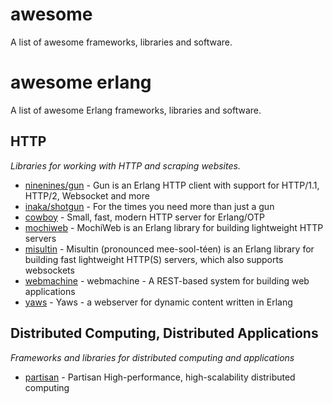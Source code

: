 # awesome

A list of awesome frameworks, libraries and software.

# awesome erlang

A list of awesome Erlang frameworks, libraries and software.

## HTTP
*Libraries for working with HTTP and scraping websites.*

* [ninenines/gun](https://github.com/ninenines/gun) - Gun is an Erlang HTTP client with support for HTTP/1.1, HTTP/2, Websocket and more
* [inaka/shotgun](https://github.com/inaka/shotgun) - For the times you need more than just a gun
* [cowboy](https://github.com/ninenines/cowboy) - Small, fast, modern HTTP server for Erlang/OTP
* [mochiweb](https://github.com/mochi/mochiweb) - MochiWeb is an Erlang library for building lightweight HTTP servers
* [misultin](https://github.com/ostinelli/misultin) - Misultin (pronounced mee-sool-téen) is an Erlang library for building fast lightweight HTTP(S) servers, which also supports websockets
* [webmachine](https://github.com/webmachine/webmachine) - webmachine - A REST-based system for building web applications
* [yaws](https://github.com/erlyaws/yaws) - Yaws - a webserver for dynamic content written in Erlang

## Distributed Computing, Distributed Applications
*Frameworks and libraries for distributed computing and applications*

* [partisan](https://github.com/lasp-lang/partisan) - Partisan High-performance, high-scalability distributed computing
